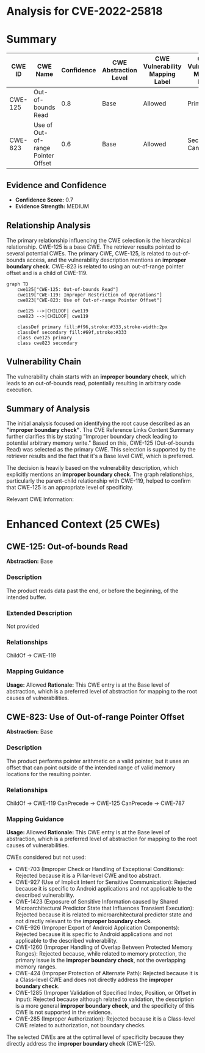 # Analysis for CVE-2022-25818

# Summary
| CWE ID | CWE Name | Confidence | CWE Abstraction Level | CWE Vulnerability Mapping Label | CWE-Vulnerability Mapping Notes |
|---|---|---|---|---|---|
| CWE-125 | Out-of-bounds Read | 0.8 | Base | Allowed | Primary CWE |
| CWE-823 | Use of Out-of-range Pointer Offset | 0.6 | Base | Allowed | Secondary Candidate |

## Evidence and Confidence

*   **Confidence Score:** 0.7
*   **Evidence Strength:** MEDIUM

## Relationship Analysis
The primary relationship influencing the CWE selection is the hierarchical relationship. CWE-125 is a base CWE. The retriever results pointed to several potential CWEs. The primary CWE, CWE-125, is related to out-of-bounds access, and the vulnerability description mentions an **improper boundary check**. CWE-823 is related to using an out-of-range pointer offset and is a child of CWE-119.

```mermaid
graph TD
    cwe125["CWE-125: Out-of-bounds Read"]
    cwe119["CWE-119: Improper Restriction of Operations"]
    cwe823["CWE-823: Use of Out-of-range Pointer Offset"]

    cwe125 -->|CHILDOF| cwe119
    cwe823 -->|CHILDOF| cwe119

    classDef primary fill:#f96,stroke:#333,stroke-width:2px
    classDef secondary fill:#69f,stroke:#333
    class cwe125 primary
    class cwe823 secondary
```

## Vulnerability Chain
The vulnerability chain starts with an **improper boundary check**, which leads to an out-of-bounds read, potentially resulting in arbitrary code execution.

## Summary of Analysis
The initial analysis focused on identifying the root cause described as an **"improper boundary check"**. The CVE Reference Links Content Summary further clarifies this by stating "Improper boundary check leading to potential arbitrary memory write." Based on this, CWE-125 (Out-of-bounds Read) was selected as the primary CWE. This selection is supported by the retriever results and the fact that it's a Base level CWE, which is preferred.

The decision is heavily based on the vulnerability description, which explicitly mentions an **improper boundary check**. The graph relationships, particularly the parent-child relationship with CWE-119, helped to confirm that CWE-125 is an appropriate level of specificity.

Relevant CWE Information:

# Enhanced Context (25 CWEs)

## CWE-125: Out-of-bounds Read
**Abstraction:** Base

### Description
The product reads data past the end, or before the beginning, of the intended buffer.

### Extended Description
Not provided

### Relationships
ChildOf -> CWE-119

### Mapping Guidance
**Usage:** Allowed
**Rationale:** This CWE entry is at the Base level of abstraction, which is a preferred level of abstraction for mapping to the root causes of vulnerabilities.

## CWE-823: Use of Out-of-range Pointer Offset
**Abstraction:** Base

### Description
The product performs pointer arithmetic on a valid pointer, but it uses an offset that can point outside of the intended range of valid memory locations for the resulting pointer.

### Relationships
ChildOf -> CWE-119
CanPrecede -> CWE-125
CanPrecede -> CWE-787

### Mapping Guidance
**Usage:** Allowed
**Rationale:** This CWE entry is at the Base level of abstraction, which is a preferred level of abstraction for mapping to the root causes of vulnerabilities.

CWEs considered but not used:

*   CWE-703 (Improper Check or Handling of Exceptional Conditions): Rejected because it is a Pillar-level CWE and too abstract.
*   CWE-927 (Use of Implicit Intent for Sensitive Communication): Rejected because it is specific to Android applications and not applicable to the described vulnerability.
*   CWE-1423 (Exposure of Sensitive Information caused by Shared Microarchitectural Predictor State that Influences Transient Execution): Rejected because it is related to microarchitectural predictor state and not directly relevant to the **improper boundary check**.
*   CWE-926 (Improper Export of Android Application Components): Rejected because it is specific to Android applications and not applicable to the described vulnerability.
*   CWE-1260 (Improper Handling of Overlap Between Protected Memory Ranges): Rejected because, while related to memory protection, the primary issue is the **improper boundary check**, not the overlapping memory ranges.
*   CWE-424 (Improper Protection of Alternate Path): Rejected because it is a Class-level CWE and does not directly address the **improper boundary check**.
*   CWE-1285 (Improper Validation of Specified Index, Position, or Offset in Input): Rejected because although related to validation, the description is a more general **improper boundary check**, and the specificity of this CWE is not supported in the evidence.
*   CWE-285 (Improper Authorization): Rejected because it is a Class-level CWE related to authorization, not boundary checks.

The selected CWEs are at the optimal level of specificity because they directly address the **improper boundary check** (CWE-125).